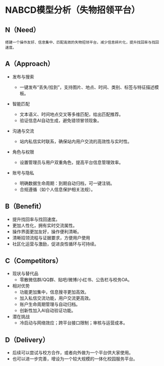 # NABCD模型分析（失物招领平台）

## N（Need）
    搭建一个操作友好、信息集中、匹配高效的失物招领平台，减少信息碎片化，提升找回率与找回速度。

## A（Approach）

* 发布与搜索
  - 一键发布“丢失/拾到”，支持图片、地点、时间、类别、标签与特征描述模板。

* 智能匹配
  - 文本语义、时间地点交叉等多维匹配，给出匹配推荐。
  - 验证信息AI自动生成，避免错领冒领现象。

* 沟通与交流
  - 站内私信实时联系，确保站内用户交流的高效性与实时性。

* 角色与权限
  - 设置管理员与用户双重角色，提高平台信息管理效率。

* 账号与隐私
  - 明确数据生命周期：到期自动归档，可一键注销。
  - 合规遵循（如个人信息保护相关法规）。


## B（Benefit）
* 提升找回率与找回速度。
* 更加人性化，拥有实时交流属性。
* 操作界面更加友好，操作便利清晰。
* 清晰招领流程与证据要求，方便用户使用
* 社区化运营与激励，促进良性循环与可持续。

## C（Competitors）
* 现状与替代品
  - 零散微信群/QQ群、贴吧/微博/小红书、公告栏与校务OA。
* 相对优势
  - 功能更加集中，信息搜寻更加高效。
  - 加入私信交流功能，用户交流更高效。
  - 账户生命周期管理与自动归档。
  - 创新性加入AI自动验证功能。
* 潜在挑战
  - 冷启动与网络效应；跨平台接口限制；审核与运营成本。

## D（Delivery）
* 后续可以尝试与校方合作，或者向外做为一个平台供大家使用。
* 也可以进一步完善，增设为一个较大规模的一体化校园服务平台。